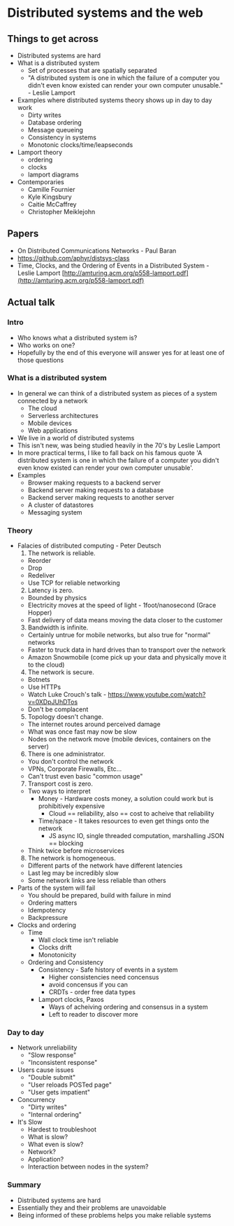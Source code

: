 # Distributed systems and the web

## Things to get across
- Distributed systems are hard
- What is a distributed system
  - Set of processes that are spatially separated
  - "A distributed system is one in which the failure of a computer you didn't even know existed can render your own computer unusable." - Leslie Lamport
- Examples where distributed systems theory shows up in day to day work
  - Dirty writes
  - Database ordering
  - Message queueing
  - Consistency in systems
  - Monotonic clocks/time/leapseconds
- Lamport theory
  - ordering
  - clocks
  - lamport diagrams
- Contemporaries
  - Camille Fournier
  - Kyle Kingsbury
  - Caitie McCaffrey
  - Christopher Meiklejohn


## Papers
- On Distributed Communications Networks - Paul Baran
- https://github.com/aphyr/distsys-class
- Time, Clocks, and the Ordering of Events in a Distributed System - Leslie Lamport [http://amturing.acm.org/p558-lamport.pdf](http://amturing.acm.org/p558-lamport.pdf)

## Actual talk

### Intro
- Who knows what a distributed system is?
- Who works on one?
- Hopefully by the end of this everyone will answer yes for at least one of those questions

### What is a distributed system
- In general we can think of a distributed system as pieces of a system connected by a network
  - The cloud
  - Serverless architectures
  - Mobile devices
  - Web applications
- We live in a world of distributed systems
- This isn't new, was being studied heavily in the 70's by Leslie Lamport
- In more practical terms, I like to fall back on his famous quote 'A distributed system is one in which the failure of a computer you didn't even know existed can render your own computer unusable'.
- Examples
  - Browser making requests to a backend server
  - Backend server making requests to a database
  - Backend server making requests to another server
  - A cluster of datastores
  - Messaging system 

### Theory
- Falacies of distributed computing - Peter Deutsch
  1) The network is reliable.
    - Reorder
    - Drop
    - Redeliver
    - Use TCP for reliable networking
  2) Latency is zero.
    - Bounded by physics
    - Electricity moves at the speed of light - 1foot/nanosecond (Grace Hopper)
    - Fast delivery of data means moving the data closer to the customer
  3) Bandwidth is infinite.
    - Certainly untrue for mobile networks, but also true for "normal" networks
    - Faster to truck data in hard drives than to transport over the network
    - Amazon Snowmobile (come pick up your data and physically move it to the cloud)
  4) The network is secure.
    - Botnets
    - Use HTTPs
    - Watch Luke Crouch's talk - https://www.youtube.com/watch?v=0XDpJUhDTos
    - Don't be complacent 
  5) Topology doesn't change.
    - The internet routes around perceived damage
    - What was once fast may now be slow
    - Nodes on the network move (mobile devices, containers on the server)
  6) There is one administrator.
    - You don't control the network
    - VPNs, Corporate Firewalls, Etc...
    - Can't trust even basic "common usage"
  7) Transport cost is zero.
    - Two ways to interpret 
      - Money - Hardware costs money, a solution could work but is prohibitively expensive 
        - Cloud == reliability, also == cost to acheive that reliability
      - Time/space - It takes resources to even get things onto the network
        - JS async IO, single threaded computation, marshalling JSON == blocking
    - Think twice before microservices
  8) The network is homogeneous.
    - Different parts of the network have different latencies
    - Last leg may be incredibly slow
    - Some network links are less reliable than others
- Parts of the system will fail
  - You should be prepared, build with failure in mind
  - Ordering matters
  - Idempotency
  - Backpressure
- Clocks and ordering
  - Time
    - Wall clock time isn't reliable
    - Clocks drift
    - Monotonicity
  - Ordering and Consistency
    - Consistency - Safe history of events in a system
      - Higher consistencies need concensus
      - avoid concensus if you can
      - CRDTs - order free data types 
    - Lamport clocks, Paxos
      - Ways of acheiving ordering and consensus in a system
      - Left to reader to discover more

### Day to day
- Network unreliability
  - "Slow response"
  - "Inconsistent response"
- Users cause issues
  - "Double submit"
  - "User reloads POSTed page"
  - "User gets impatient"
- Concurrency
  - "Dirty writes"
  - "Internal ordering"
- It's Slow
  - Hardest to troubleshoot
  - What is slow?
  - What even is slow?
  - Network?
  - Application?
  - Interaction between nodes in the system?

### Summary
- Distributed systems are hard
- Essentially they and their problems are unavoidable 
- Being informed of these problems helps you make reliable systems

